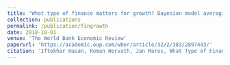 ```yaml
---
title: "What type of finance matters for growth? Bayesian model averaging evidence"
collection: publications
permalink: /publication/fingrowth
date: 2018-10-01
venue: 'The World Bank Economic Review'
paperurl: 'https://academic.oup.com/wber/article/32/2/383/2897443/'
citation: 'Iftekhar Hasan, Roman Horvath, Jan Mares, What Type of Finance Matters for Growth? Bayesian Model Averaging Evidence, The World Bank Economic Review, Volume 32, Issue 2, June 2018, Pages 383–409'
---
```


